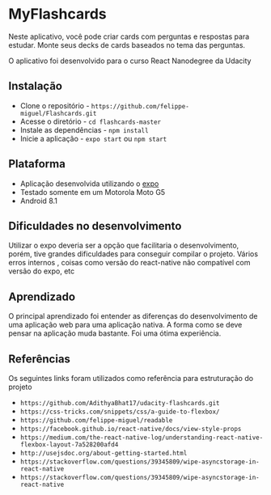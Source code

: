 # MyFlashcards

Neste aplicativo, você pode criar cards com perguntas e respostas para estudar.
Monte seus decks de cards baseados no tema das perguntas.

O aplicativo foi desenvolvido para o curso React Nanodegree da Udacity 

## Instalação 

* Clone o repositório - `https://github.com/felippe-miguel/Flashcards.git`  
* Acesse o diretório - `cd flashcards-master` 
* Instale as dependências - `npm install`
* Inicie a aplicação - `expo start` ou `npm start`

## Plataforma

- Aplicação desenvolvida utilizando o [expo](https://expo.io/)
- Testado somente em um Motorola Moto G5 
- Android 8.1

## Dificuldades no desenvolvimento

Utilizar o expo deveria ser a opção que facilitaria o desenvolvimento, porém, tive grandes dificuldades para conseguir compilar o projeto.
Vários erros internos , coisas como versão do react-native não compatível com versão do expo, etc

## Aprendizado

O principal aprendizado foi entender as diferenças do desenvolvimento de uma aplicação web para uma aplicação nativa. 
A forma como se deve pensar na aplicação muda bastante.
Foi uma ótima experiência.

## Referências

Os seguintes links foram utilizados como referência para estruturação do projeto

* `https://github.com/AdithyaBhat17/udacity-flashcards.git`
* `https://css-tricks.com/snippets/css/a-guide-to-flexbox/`
* `https://github.com/felippe-miguel/readable`
* `https://facebook.github.io/react-native/docs/view-style-props`
* `https://medium.com/the-react-native-log/understanding-react-native-flexbox-layout-7a528200afd4`
* `http://usejsdoc.org/about-getting-started.html`
* `https://stackoverflow.com/questions/39345809/wipe-asyncstorage-in-react-native`
* `https://stackoverflow.com/questions/39345809/wipe-asyncstorage-in-react-native`